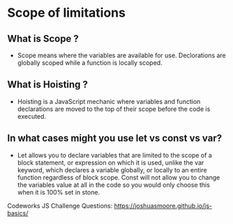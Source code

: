 # Scope of limitations

## What is Scope ?
* Scope means where the variables are available for use. Declorations are globally scoped while a function is locally scoped. 
## What is Hoisting ?
* Hoisting is a JavaScript mechanic where variables and function declarations are moved to the top of their scope before the code is executed. 
## In what cases might you use let vs const vs var?
* Let allows you to declare variables that are limited to the scope of a block statement, or expression on which it is used, unlike the var keyword, which declares a variable globally, or locally to an entire function regardless of block scope. Const will not allow you to change the variables value at all in the code so you would only choose this when it is 100% set in stone. 


Codeworks JS Challenge Questions: https://joshuasmoore.github.io/js-basics/
